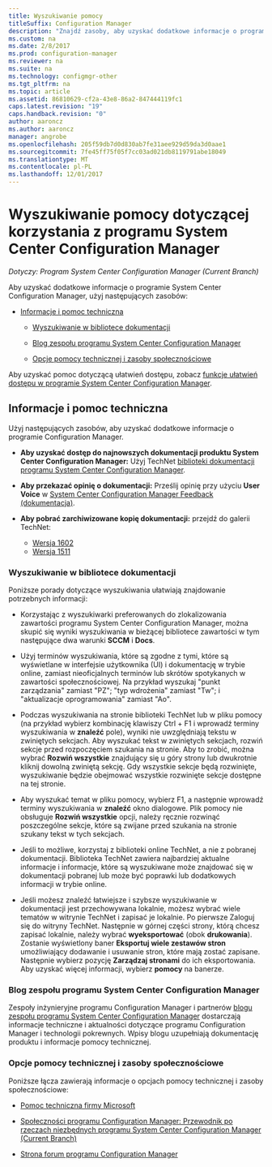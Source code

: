 ```yaml
---
title: Wyszukiwanie pomocy
titleSuffix: Configuration Manager
description: "Znajdź zasoby, aby uzyskać dodatkowe informacje o programie System Center Configuration Manager."
ms.custom: na
ms.date: 2/8/2017
ms.prod: configuration-manager
ms.reviewer: na
ms.suite: na
ms.technology: configmgr-other
ms.tgt_pltfrm: na
ms.topic: article
ms.assetid: 86810629-cf2a-43e8-86a2-847444119fc1
caps.latest.revision: "19"
caps.handback.revision: "0"
author: aaroncz
ms.author: aaroncz
manager: angrobe
ms.openlocfilehash: 205f59db7d0d830ab7fe31aee929d59da3d0aae1
ms.sourcegitcommit: 7fe45ff75f05f7cc03ad021db8119791abe18049
ms.translationtype: MT
ms.contentlocale: pl-PL
ms.lasthandoff: 12/01/2017
---
```

# <a name="find-help-for-using-system-center-configuration-manager"></a>Wyszukiwanie pomocy dotyczącej korzystania z programu System Center Configuration Manager

*Dotyczy: Program System Center Configuration Manager (Current Branch)*

Aby uzyskać dodatkowe informacje o programie System Center Configuration Manager, użyj następujących zasobów:  

-   [Informacje i pomoc techniczna](#bkmk_Info)  

    -   [Wyszukiwanie w bibliotece dokumentacji](#BKMK_SearchTips)  

    -   [Blog zespołu programu System Center Configuration Manager](#BKMK_ProductGroupBlog)  
    -   [Opcje pomocy technicznej i zasoby społecznościowe](#BKMK_SupportOptions)

  Aby uzyskać pomoc dotyczącą ułatwień dostępu, zobacz [funkcje ułatwień dostępu w programie System Center Configuration Manager](../../core/understand/accessibility-features.md).

##  <a name="bkmk_Info"></a> Informacje i pomoc techniczna  
 Użyj następujących zasobów, aby uzyskać dodatkowe informacje o programie Configuration Manager.  

-   **Aby uzyskać dostęp do najnowszych dokumentacji produktu System Center Configuration Manager:** Użyj TechNet [biblioteki dokumentacji programu System Center Configuration Manager](http://go.microsoft.com/fwlink/p/?LinkId=691974).

-   **Aby przekazać opinię o dokumentacji:** Prześlij opinię przy użyciu **User Voice** w [System Center Configuration Manager Feedback (dokumentacja)](https://configurationmanager.uservoice.com/forums/300492-ideas/category/112371-documentation).  

-   **Aby pobrać zarchiwizowane kopię dokumentacji:** przejdź do galerii TechNet:

    - [Wersja 1602](https://gallery.technet.microsoft.com/documentation-for-system-ea90eaf1)
    - [Wersja 1511](https://gallery.technet.microsoft.com/documentation-for-system-ea90eaf1)

###  <a name="BKMK_SearchTips"></a> Wyszukiwanie w bibliotece dokumentacji  
 Poniższe porady dotyczące wyszukiwania ułatwiają znajdowanie potrzebnych informacji:  

-   Korzystając z wyszukiwarki preferowanych do zlokalizowania zawartości programu System Center Configuration Manager, można skupić się wyniki wyszukiwania w bieżącej bibliotece zawartości w tym następujące dwa warunki **SCCM** i **Docs**.

-   Użyj terminów wyszukiwania, które są zgodne z tymi, które są wyświetlane w interfejsie użytkownika (UI) i dokumentację w trybie online, zamiast nieoficjalnych terminów lub skrótów spotykanych w zawartości społecznościowej. Na przykład wyszukaj "punkt zarządzania" zamiast "PZ"; "typ wdrożenia" zamiast "Tw"; i "aktualizacje oprogramowania" zamiast "Ao".  

-   Podczas wyszukiwania na stronie biblioteki TechNet lub w pliku pomocy (na przykład wybierz kombinację klawiszy Ctrl + F1 i wprowadź terminy wyszukiwania w **znaleźć** pole), wyniki nie uwzględniają tekstu w zwiniętych sekcjach. Aby wyszukać tekst w zwiniętych sekcjach, rozwiń sekcje przed rozpoczęciem szukania na stronie. Aby to zrobić, można wybrać **Rozwiń wszystkie** znajdujący się u góry strony lub dwukrotnie kliknij dowolną zwiniętą sekcję. Gdy wszystkie sekcje będą rozwinięte, wyszukiwanie będzie obejmować wszystkie rozwinięte sekcje dostępne na tej stronie.  

-   Aby wyszukać temat w pliku pomocy, wybierz F1, a następnie wprowadź terminy wyszukiwania w **znaleźć** okno dialogowe. Plik pomocy nie obsługuje **Rozwiń wszystkie** opcji, należy ręcznie rozwinąć poszczególne sekcje, które są zwijane przed szukania na stronie szukany tekst w tych sekcjach.  

-   Jeśli to możliwe, korzystaj z biblioteki online TechNet, a nie z pobranej dokumentacji. Biblioteka TechNet zawiera najbardziej aktualne informacje i informacje, które są wyszukiwane może znajdować się w dokumentacji pobranej lub może być poprawki lub dodatkowych informacji w trybie online.  

-   Jeśli możesz znaleźć łatwiejsze i szybsze wyszukiwanie w dokumentacji jest przechowywana lokalnie, możesz wybrać wiele tematów w witrynie TechNet i zapisać je lokalnie. Po pierwsze Zaloguj się do witryny TechNet. Następnie w górnej części strony, którą chcesz zapisać lokalnie, należy wybrać **wyeksportować** (obok **drukowania**). Zostanie wyświetlony baner **Eksportuj wiele zestawów stron** umożliwiający dodawanie i usuwanie stron, które mają zostać zapisane. Następnie wybierz pozycję **Zarządzaj stronami** do ich eksportowania. Aby uzyskać więcej informacji, wybierz **pomocy** na banerze.  

###  <a name="BKMK_ProductGroupBlog"></a> Blog zespołu programu System Center Configuration Manager  
 Zespoły inżynieryjne programu Configuration Manager i partnerów [blogu zespołu programu System Center Configuration Manager](http://go.microsoft.com/fwlink/?LinkId=191941) dostarczają informacje techniczne i aktualności dotyczące programu Configuration Manager i technologii pokrewnych. Wpisy blogu uzupełniają dokumentację produktu i informacje pomocy technicznej.  

###  <a name="BKMK_SupportOptions"></a> Opcje pomocy technicznej i zasoby społecznościowe  
 Poniższe łącza zawierają informacje o opcjach pomocy technicznej i zasoby społecznościowe:  

-   [Pomoc techniczna firmy Microsoft](http://go.microsoft.com/fwlink/?LinkId=243064)  

-   [Społeczności programu Configuration Manager: Przewodnik po rzeczach niezbędnych programu System Center Configuration Manager (Current Branch)](http://social.technet.microsoft.com/wiki/contents/articles/33035.system-center-configuration-manager-current-branch-survival-guide.aspx )  

-   [Strona forum programu Configuration Manager](https://social.technet.microsoft.com/Forums/en-US/home?category=ConfigMgrCB)  
